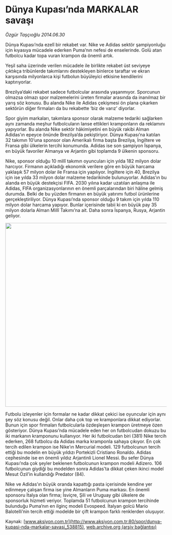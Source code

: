 # Dünya Kupası’nda MARKALAR savaşı

*Özgür Taşçıoğlu 2014.06.30*

<div class="pNewsDetailMainContent" itemprop="articleBody">
 <p>
  Dünya Kupası’nda ezelî bir rekabet var. Nike ve Adidas sektör şampiyonluğu için kıyasıya mücadele ederken Puma’nın nefesi de enselerinde. Golü atan futbolcu kadar topa vuran krampon da önemli artık.
 </p>
 <p>
  Yeşil saha üzerinde verilen mücadele ile birlikte rekabet üst seviyeye çıktıkça tribünlerde takımlarını destekleyen binlerce taraftar ve ekran karşısında milyonlarca kişi futbolun büyüleyici etkisine kendilerini kaptırıyorlar.
 </p>
 <p>
  Brezilya’daki rekabet sadece futbolcular arasında yaşanmıyor. Sporcunun olmazsa olmazı spor malzemelerini üreten firmalar arasında da inanılmaz bir yarış söz konusu. Bu alanda Nike ile Adidas çekişmesi ön plana çıkarken sektörün diğer firmaları da bu rekabette ‘biz de varız’ diyorlar.
 </p>
 <p>
  Spor giyim markaları, takımlara sponsor olarak malzeme tedariki sağlarken aynı zamanda meşhur futbolcuların lanse ettikleri kramponların da reklamını yapıyorlar. Bu alanda Nike sektör hâkimiyetini en büyük rakibi Alman Adidas’ın epeyce önünde Brezilya’da pekiştiriyor. Dünya Kupası’na katılan 32 takımın 10’una sponsor olan Amerikalı firma başta Brezilya, İngiltere ve Fransa gibi ülkelerin tercihi konumunda. Adidas ise son şampiyon İspanya, en büyük favoriler Almanya ve Arjantin gibi toplamda 9 ülkenin sponsoru.
 </p>
 <p>
  Nike, sponsor olduğu 10 millî takımın oyuncuları için yılda 182 milyon dolar harcıyor. Firmanın açıkladığı ekonomik verilere göre en büyük harcama yaklaşık 57 milyon dolar ile Fransa için yapılıyor. İngiltere için 40, Brezilya için ise yılda 33 milyon dolar malzeme tedarikinde bulunuyorlar. Adidas’ın bu alanda en büyük destekçisi FIFA. 2030 yılına kadar uzatılan anlaşma ile Adidas, FIFA organizasyonlarının en önemli parçalarından biri hâline gelmiş durumda. Belki de bu yüzden firmanın en büyük yatırımı futbol ürünlerine gerçekleştiriliyor. Dünya Kupası’nda sponsor olduğu 9 takım için yılda 110 milyon dolar harcama yapıyor. Bunlar içerisinde tabii ki en büyük pay 35 milyon dolarla Alman Millî Takımı’na ait. Daha sonra İspanya, Rusya, Arjantin geliyor.
 </p>
 <p>
  <img alt="" height="572" src="http://web.archive.org/web/20150707230222im_/http://medya.aksiyon.com.tr/aksiyon/2014/06/30/markalar-2.jpg"/>
 </p>
 <p>
  Futbolu izleyenler için formalar ne kadar dikkat çekici ise oyuncular için aynı şey söz konusu değil. Onlar daha çok top ve kramponlara dikkat ediyorlar. Bunun için spor firmaları futbolcularla özdeşleşen krampon üretmeye özen gösteriyor. Dünya Kupası’nda mücadele eden her on futbolcudan dokuzu bu iki markanın kramponunu kullanıyor. Her iki futbolcudan biri (381) Nike tercih ederken, 268 futbolcu da Adidas marka kramponla sahaya çıkıyor. En çok tercih edilen krampon ise Nike’ın Mercurial modeli. 129 futbolcunun tercih ettiği bu modelin en büyük yıldızı Portekizli Cristiano Ronaldo. Adidas cephesinde ise en önemli yıldız Arjantinli Lionel Messi. Bu sefer Dünya Kupası’nda çok şeyler beklenen futbolcunun krampon modeli Adizero. 106 futbolcunun giydiği bu modelden sonra Adidas’ta dikkat çeken ikinci model Mesut Özil’in kullandığı Predator (84).
 </p>
 <p>
  Nike ve Adidas’ın büyük oranda kapattığı pasta içerisinde kendine yer edinmeye çalışan firma ise yine Almanların Puma markası. En önemli sponsoru İtalya olan firma; İsviçre, Şili ve Uruguay gibi ülkelere de sponsorluk hizmeti veriyor. Toplamda 51 futbolcunun krampon tercihinde bulunduğu Puma’nın en ilginç modeli Evospeed. İtalyan golcü Mario Balotelli’nin tercih ettiği modelde bir çift krampon farklı renklerden oluşuyor.
 </p>
</div>


Kaynak: [www.aksiyon.com.tr](http://www.aksiyon.com.tr:80/spor/dunya-kupasi-nda-markalar-savasi_538815), [web.archive.org (arşiv bağlantısı)](http://web.archive.org/web/20150707230222/http://www.aksiyon.com.tr:80/spor/dunya-kupasi-nda-markalar-savasi_538815)
